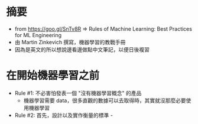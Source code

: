 # 摘要
- from https://goo.gl/SnTv8R => Rules of Machine Learning: Best Practices for ML Engineering
- 由 Martin Zinkevich 撰寫，機器學習的教戰手冊
- 因為是英文的所以想說邊看邊做點中文筆記，以便日後複習

# 在開始機器學習之前
- Rule #1: 不必害怕發表一個 "沒有機器學習概念" 的產品
	- 機器學習需要 data，很多直觀的數據可以去取得時，其實就沒那麼必要使用機器學習
- Rule #2: 首先，設計以及實作衡量的標準
		- 	
